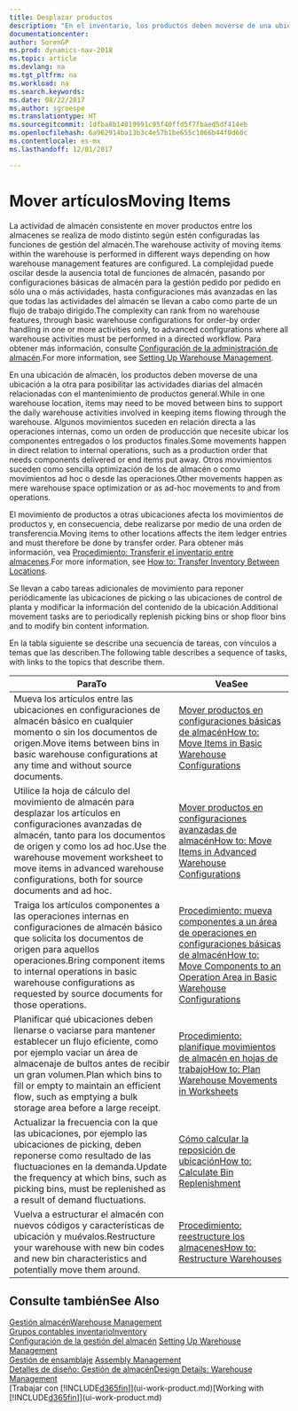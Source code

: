 ```yaml
---
title: Desplazar productos
description: "En el inventario, los productos deben moverse de una ubicación a la otra para posibilitar las actividades diarias del almacén relacionadas con el mantenimiento de productos general. Algunos movimientos suceden en relación directa a las operaciones internas, como un orden de producción que necesite ubicar los componentes entregados o los productos finales. Otros movimientos suceden como sencilla optimización de los de almacén o como movimientos ad hoc o desde las operaciones."
documentationcenter: 
author: SorenGP
ms.prod: dynamics-nav-2018
ms.topic: article
ms.devlang: na
ms.tgt_pltfrm: na
ms.workload: na
ms.search.keywords: 
ms.date: 08/22/2017
ms.author: sgroespe
ms.translationtype: HT
ms.sourcegitcommit: 1dfba8b14019991c95f40ffd5f7fbaed5df414eb
ms.openlocfilehash: 6a962914ba13b3c4e57b1be655c1066b44f0d60c
ms.contentlocale: es-mx
ms.lasthandoff: 12/01/2017

---
```

# <a name="moving-items"></a><span data-ttu-id="eb7ce-105">Mover artículos</span><span class="sxs-lookup"><span data-stu-id="eb7ce-105">Moving Items</span></span>
<span data-ttu-id="eb7ce-106">La actividad de almacén consistente en mover productos entre los almacenes se realiza de modo distinto según estén configuradas las funciones de gestión del almacén.</span><span class="sxs-lookup"><span data-stu-id="eb7ce-106">The warehouse activity of moving items within the warehouse is performed in different ways depending on how warehouse management features are configured.</span></span> <span data-ttu-id="eb7ce-107">La complejidad puede oscilar desde la ausencia total de funciones de almacén, pasando por configuraciones básicas de almacén para la gestión pedido por pedido en sólo una o más actividades, hasta configuraciones más avanzadas en las que todas las actividades del almacén se llevan a cabo como parte de un flujo de trabajo dirigido.</span><span class="sxs-lookup"><span data-stu-id="eb7ce-107">The complexity can rank from no warehouse features, through basic warehouse configurations for order-by order handling in one or more activities only, to advanced configurations where all warehouse activities must be performed in a directed workflow.</span></span> <span data-ttu-id="eb7ce-108">Para obtener más información, consulte [Configuración de la administración de almacén](warehouse-setup-warehouse.md).</span><span class="sxs-lookup"><span data-stu-id="eb7ce-108">For more information, see [Setting Up Warehouse Management](warehouse-setup-warehouse.md).</span></span>

<span data-ttu-id="eb7ce-109">En una ubicación de almacén, los productos deben moverse de una ubicación a la otra para posibilitar las actividades diarias del almacén relacionadas con el mantenimiento de productos general.</span><span class="sxs-lookup"><span data-stu-id="eb7ce-109">While in one warehouse location, items may need to be moved between bins to support the daily warehouse activities involved in keeping items flowing through the warehouse.</span></span> <span data-ttu-id="eb7ce-110">Algunos movimientos suceden en relación directa a las operaciones internas, como un orden de producción que necesite ubicar los componentes entregados o los productos finales.</span><span class="sxs-lookup"><span data-stu-id="eb7ce-110">Some movements happen in direct relation to internal operations, such as a production order that needs components delivered or end items put away.</span></span> <span data-ttu-id="eb7ce-111">Otros movimientos suceden como sencilla optimización de los de almacén o como movimientos ad hoc o desde las operaciones.</span><span class="sxs-lookup"><span data-stu-id="eb7ce-111">Other movements happen as mere warehouse space optimization or as ad-hoc movements to and from operations.</span></span>

<span data-ttu-id="eb7ce-112">El movimiento de productos a otras ubicaciones afecta los movimientos de productos y, en consecuencia, debe realizarse por medio de una orden de transferencia.</span><span class="sxs-lookup"><span data-stu-id="eb7ce-112">Moving items to other locations affects the item ledger entries and must therefore be done by transfer order.</span></span> <span data-ttu-id="eb7ce-113">Para obtener más información, vea [Procedimiento: Transferir el inventario entre almacenes](inventory-how-transfer-between-locations.md).</span><span class="sxs-lookup"><span data-stu-id="eb7ce-113">For more information, see [How to: Transfer Inventory Between Locations](inventory-how-transfer-between-locations.md).</span></span>  

<span data-ttu-id="eb7ce-114">Se llevan a cabo tareas adicionales de movimiento para reponer periódicamente las ubicaciones de picking o las ubicaciones de control de planta y modificar la información del contenido de la ubicación.</span><span class="sxs-lookup"><span data-stu-id="eb7ce-114">Additional movement tasks are to periodically replenish picking bins or shop floor bins and to modify bin content information.</span></span>  

 <span data-ttu-id="eb7ce-115">En la tabla siguiente se describe una secuencia de tareas, con vínculos a temas que las describen.</span><span class="sxs-lookup"><span data-stu-id="eb7ce-115">The following table describes a sequence of tasks, with links to the topics that describe them.</span></span>   

|<span data-ttu-id="eb7ce-116">**Para**</span><span class="sxs-lookup"><span data-stu-id="eb7ce-116">**To**</span></span>|<span data-ttu-id="eb7ce-117">**Vea**</span><span class="sxs-lookup"><span data-stu-id="eb7ce-117">**See**</span></span>|  
|------------|-------------|  
|<span data-ttu-id="eb7ce-118">Mueva los artículos entre las ubicaciones en configuraciones de almacén básico en cualquier momento o sin los documentos de origen.</span><span class="sxs-lookup"><span data-stu-id="eb7ce-118">Move items between bins in basic warehouse configurations at any time and without source documents.</span></span>|[<span data-ttu-id="eb7ce-119">Mover productos en configuraciones básicas de almacén</span><span class="sxs-lookup"><span data-stu-id="eb7ce-119">How to: Move Items in Basic Warehouse Configurations</span></span>](warehouse-how-to-move-items-ad-hoc-in-basic-warehousing.md)|
|<span data-ttu-id="eb7ce-120">Utilice la hoja de cálculo del movimiento de almacén para desplazar los artículos en configuraciones avanzadas de almacén, tanto para los documentos de origen y como los ad hoc.</span><span class="sxs-lookup"><span data-stu-id="eb7ce-120">Use the warehouse movement worksheet to move items in advanced warehouse configurations, both for source documents and ad hoc.</span></span>|[<span data-ttu-id="eb7ce-121">Mover productos en configuraciones avanzadas de almacén</span><span class="sxs-lookup"><span data-stu-id="eb7ce-121">How to: Move Items in Advanced Warehouse Configurations</span></span>](warehouse-how-to-move-items-in-advanced-warehousing.md)|  
|<span data-ttu-id="eb7ce-122">Traiga los artículos componentes a las operaciones internas en configuraciones de almacén básico que solicita los documentos de origen para aquellos operaciones.</span><span class="sxs-lookup"><span data-stu-id="eb7ce-122">Bring component items to internal operations in basic warehouse configurations as requested by source documents for those operations.</span></span>|[<span data-ttu-id="eb7ce-123">Procedimiento: mueva componentes a un área de operaciones en configuraciones básicas de almacén</span><span class="sxs-lookup"><span data-stu-id="eb7ce-123">How to: Move Components to an Operation Area in Basic Warehouse Configurations</span></span>](warehouse-how-to-move-components-to-an-operation-area-in-basic-warehousing.md)|
|<span data-ttu-id="eb7ce-124">Planificar qué ubicaciones deben llenarse o vaciarse para mantener establecer un flujo eficiente, como por ejemplo vaciar un área de almacenaje de bultos antes de recibir un gran volumen.</span><span class="sxs-lookup"><span data-stu-id="eb7ce-124">Plan which bins to fill or empty to maintain an efficient flow, such as emptying a bulk storage area before a large receipt.</span></span>|[<span data-ttu-id="eb7ce-125">Procedimiento: planifique movimientos de almacén en hojas de trabajo</span><span class="sxs-lookup"><span data-stu-id="eb7ce-125">How to: Plan Warehouse Movements in Worksheets</span></span>](warehouse-how-to-plan-warehouse-movements-in-worksheets.md)|
|<span data-ttu-id="eb7ce-126">Actualizar la frecuencia con la que las ubicaciones, por ejemplo las ubicaciones de picking, deben reponerse como resultado de las fluctuaciones en la demanda.</span><span class="sxs-lookup"><span data-stu-id="eb7ce-126">Update the frequency at which bins, such as picking bins, must be replenished as a result of demand fluctuations.</span></span>|[<span data-ttu-id="eb7ce-127">Cómo calcular la reposición de ubicación</span><span class="sxs-lookup"><span data-stu-id="eb7ce-127">How to: Calculate Bin Replenishment</span></span>](warehouse-how-to-calculate-bin-replenishment.md)|
|<span data-ttu-id="eb7ce-128">Vuelva a estructurar el almacén con nuevos códigos y características de ubicación y muévalos.</span><span class="sxs-lookup"><span data-stu-id="eb7ce-128">Restructure your warehouse with new bin codes and new bin characteristics and potentially move them around.</span></span>|[<span data-ttu-id="eb7ce-129">Procedimiento: reestructure los almacenes</span><span class="sxs-lookup"><span data-stu-id="eb7ce-129">How to: Restructure Warehouses</span></span>](warehouse-how-to-restructure-warehouses.md)|  

## <a name="see-also"></a><span data-ttu-id="eb7ce-130">Consulte también</span><span class="sxs-lookup"><span data-stu-id="eb7ce-130">See Also</span></span>  
[<span data-ttu-id="eb7ce-131">Gestión almacén</span><span class="sxs-lookup"><span data-stu-id="eb7ce-131">Warehouse Management</span></span>](warehouse-manage-warehouse.md)  
[<span data-ttu-id="eb7ce-132">Grupos contables inventario</span><span class="sxs-lookup"><span data-stu-id="eb7ce-132">Inventory</span></span>](inventory-manage-inventory.md)  
<span data-ttu-id="eb7ce-133">[Configuración de la gestión del almacén](warehouse-setup-warehouse.md)   </span><span class="sxs-lookup"><span data-stu-id="eb7ce-133">[Setting Up Warehouse Management](warehouse-setup-warehouse.md)   </span></span>  
<span data-ttu-id="eb7ce-134">[Gestión de ensamblaje](assembly-assemble-items.md)  </span><span class="sxs-lookup"><span data-stu-id="eb7ce-134">[Assembly Management](assembly-assemble-items.md)  </span></span>  
[<span data-ttu-id="eb7ce-135">Detalles de diseño: Gestión de almacén</span><span class="sxs-lookup"><span data-stu-id="eb7ce-135">Design Details: Warehouse Management</span></span>](design-details-warehouse-management.md)  
<span data-ttu-id="eb7ce-136">[Trabajar con [!INCLUDE[d365fin](includes/d365fin_md.md)]](ui-work-product.md)</span><span class="sxs-lookup"><span data-stu-id="eb7ce-136">[Working with [!INCLUDE[d365fin](includes/d365fin_md.md)]](ui-work-product.md)</span></span>


